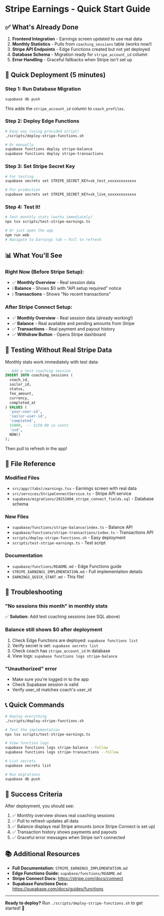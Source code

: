 # Stripe Earnings - Quick Start Guide

## ✅ What's Already Done

1. **Frontend Integration** - Earnings screen updated to use real data
2. **Monthly Statistics** - Pulls from `coaching_sessions` table (works now!)
3. **Stripe API Endpoints** - Edge Functions created but not yet deployed
4. **Database Schema** - Migration ready for `stripe_account_id` column
5. **Error Handling** - Graceful fallbacks when Stripe isn't set up

## 🚀 Quick Deployment (5 minutes)

### Step 1: Run Database Migration
```bash
supabase db push
```
This adds the `stripe_account_id` column to `coach_profiles`.

### Step 2: Deploy Edge Functions
```bash
# Easy way (using provided script)
./scripts/deploy-stripe-functions.sh

# Or manually
supabase functions deploy stripe-balance
supabase functions deploy stripe-transactions
```

### Step 3: Set Stripe Secret Key
```bash
# For testing
supabase secrets set STRIPE_SECRET_KEY=sk_test_xxxxxxxxxxxxx

# For production
supabase secrets set STRIPE_SECRET_KEY=sk_live_xxxxxxxxxxxxx
```

### Step 4: Test It!
```bash
# Test monthly stats (works immediately)
npx tsx scripts/test-stripe-earnings.ts

# Or just open the app
npm run web
# Navigate to Earnings tab → Pull to refresh
```

## 📊 What You'll See

### Right Now (Before Stripe Setup):
- ✅ **Monthly Overview** - Real session data
- ℹ️ **Balance** - Shows $0 with "API setup required" notice
- ℹ️ **Transactions** - Shows "No recent transactions"

### After Stripe Connect Setup:
- ✅ **Monthly Overview** - Real session data (already working!)
- ✅ **Balance** - Real available and pending amounts from Stripe
- ✅ **Transactions** - Real payment and payout history
- ✅ **Withdraw Button** - Opens Stripe dashboard

## 🔧 Testing Without Real Stripe Data

Monthly stats work immediately with test data:

```sql
-- Add a test coaching session
INSERT INTO coaching_sessions (
  coach_id,
  sailor_id,
  status,
  fee_amount,
  currency,
  completed_at
) VALUES (
  'your-user-id',
  'sailor-user-id',
  'completed',
  15000,  -- $150.00 in cents
  'usd',
  NOW()
);
```

Then pull to refresh in the app!

## 🎯 File Reference

### Modified Files
- `src/app/(tabs)/earnings.tsx` - Earnings screen with real data
- `src/services/StripeConnectService.ts` - Stripe API service
- `supabase/migrations/20251004_stripe_connect_fields.sql` - Database schema

### New Files
- `supabase/functions/stripe-balance/index.ts` - Balance API
- `supabase/functions/stripe-transactions/index.ts` - Transactions API
- `scripts/deploy-stripe-functions.sh` - Easy deployment
- `scripts/test-stripe-earnings.ts` - Test script

### Documentation
- `supabase/functions/README.md` - Edge Functions guide
- `STRIPE_EARNINGS_IMPLEMENTATION.md` - Full implementation details
- `EARNINGS_QUICK_START.md` - This file!

## 🐛 Troubleshooting

### "No sessions this month" in monthly stats
✅ **Solution:** Add test coaching sessions (see SQL above)

### Balance still shows $0 after deployment
1. Check Edge Functions are deployed: `supabase functions list`
2. Verify secret is set: `supabase secrets list`
3. Check coach has `stripe_account_id` in database
4. View logs: `supabase functions logs stripe-balance`

### "Unauthorized" error
- Make sure you're logged in to the app
- Check Supabase session is valid
- Verify user_id matches coach's user_id

## 📞 Quick Commands

```bash
# Deploy everything
./scripts/deploy-stripe-functions.sh

# Test the implementation
npx tsx scripts/test-stripe-earnings.ts

# View function logs
supabase functions logs stripe-balance --follow
supabase functions logs stripe-transactions --follow

# List secrets
supabase secrets list

# Run migrations
supabase db push
```

## 🎉 Success Criteria

After deployment, you should see:

1. ✅ Monthly overview shows real coaching sessions
2. ✅ Pull to refresh updates all data
3. ✅ Balance displays real Stripe amounts (once Stripe Connect is set up)
4. ✅ Transaction history shows payments and payouts
5. ✅ Graceful error messages when Stripe isn't connected

## 📚 Additional Resources

- **Full Documentation:** `STRIPE_EARNINGS_IMPLEMENTATION.md`
- **Edge Functions Guide:** `supabase/functions/README.md`
- **Stripe Connect Docs:** https://stripe.com/docs/connect
- **Supabase Functions Docs:** https://supabase.com/docs/guides/functions

---

**Ready to deploy?** Run `./scripts/deploy-stripe-functions.sh` to get started! 🚀

